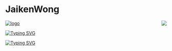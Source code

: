 # JaikenWong

<div>
    <p align="left">
        <a href="https://jaikenwong.github.io/" target="_blank" rel="noopener noreferrer">
            <img src="niubi.png" alt="logo" />
        </a>
        <a>
        <img align="right" src="https://github-readme-stats.vercel.app/api?username=JaikenWong&show_icons=true&icon_color=805AD5&text_color=718096&bg_color=ffffff&hide_title=true" />
        </a>
    </p>
</div>

[![Typing SVG](https://readme-typing-svg.demolab.com?font=Fira+Code&size=30&pause=1000&random=false&width=435&lines=Welcome+;View+on+Github)](https://git.io/typing-svg)

<a href="https://git.io/typing-svg"><img src="https://readme-typing-svg.demolab.com?font=Fira+Code&pause=1000&color=04BBFF&random=false&width=435&lines=+%F0%9F%8D%B5+%E4%BA%BA%E8%8E%AB%E8%B8%AC%E4%BA%8E%E5%B1%B1%EF%BC%8C%E8%80%8C%E8%B8%AC%E4%BA%8E%E5%9E%A4" alt="Typing SVG" /></a>

